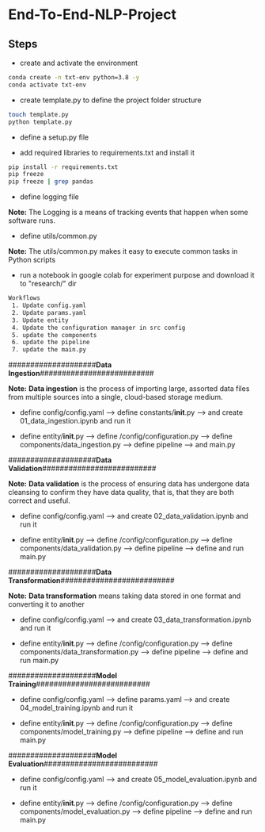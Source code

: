 # End-To-End-NLP-Project

## Steps

* create and activate the environment
```bash
conda create -n txt-env python=3.8 -y
conda activate txt-env
```

* create template.py to define the project folder structure
```bash
touch template.py
python template.py
```

* define a setup.py file 

* add required libraries to requirements.txt and install it
```bash
pip install -r requirements.txt
pip freeze
pip freeze | grep pandas
```

* define logging file 

**Note:** The Logging is a means of tracking events that happen when some software runs.

* define utils/common.py

**Note:** The utils/common.py makes it easy to execute common tasks in Python scripts

* run a notebook in google colab for experiment purpose and download it to "research/" dir


```bash
Workflows
 1. Update config.yaml
 2. Update params.yaml
 3. Update entity
 4. Update the configuration manager in src config
 5. update the components
 6. update the pipeline
 7. update the main.py

```

####################**Data Ingestion**##########################

**Note:** **Data ingestion** is the process of importing large, assorted data files from multiple sources into a single, cloud-based storage medium.

* define config/config.yaml --> define constants/__init__.py --> and create 01_data_ingestion.ipynb and run it

* define entity/__init__.py --> define /config/configuration.py --> define components/data_ingestion.py --> define pipeline --> and main.py


####################**Data Validation**##########################

**Note:** **Data validation** is the process of ensuring data has undergone data cleansing to confirm they have data quality, that is, that they are both correct and useful.

* define config/config.yaml --> and create 02_data_validation.ipynb and run it

* define entity/__init__.py --> define /config/configuration.py --> define components/data_validation.py --> define pipeline --> define and run main.py

####################**Data Transformation**##########################

**Note:** **Data transformation** means taking data stored in one format and converting it to another

* define config/config.yaml --> and create 03_data_transformation.ipynb and run it

* define entity/__init__.py --> define /config/configuration.py --> define components/data_transformation.py --> define pipeline --> define and run main.py

####################**Model Training**##########################


* define config/config.yaml --> define params.yaml --> and create 04_model_training.ipynb and run it

* define entity/__init__.py --> define /config/configuration.py --> define components/model_training.py --> define pipeline --> define and run main.py



####################**Model Evaluation**##########################


* define config/config.yaml --> and create 05_model_evaluation.ipynb and run it

* define entity/__init__.py --> define /config/configuration.py --> define components/model_evaluation.py --> define pipeline --> define and run main.py